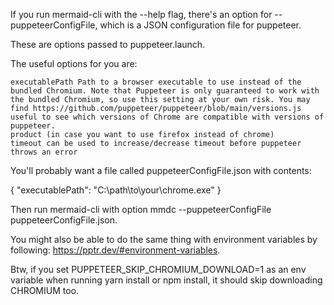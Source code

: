 If you run mermaid-cli with the --help flag, there's an option for --puppeteerConfigFile, which is a JSON configuration file for puppeteer.

These are options passed to puppeteer.launch.

The useful options for you are:

    executablePath Path to a browser executable to use instead of the bundled Chromium. Note that Puppeteer is only guaranteed to work with the bundled Chromium, so use this setting at your own risk. You may find https://github.com/puppeteer/puppeteer/blob/main/versions.js useful to see which versions of Chrome are compatible with versions of puppeteer.
    product (in case you want to use firefox instead of chrome)
    timeout can be used to increase/decrease timeout before puppeteer throws an error

You'll probably want a file called puppeteerConfigFile.json with contents:

{
  "executablePath": "C:\\path\\to\\your\\chrome.exe"
}

Then run mermaid-cli with option mmdc --puppeteerConfigFile puppeteerConfigFile.json.

You might also be able to do the same thing with environment variables by following: https://pptr.dev/#environment-variables.

Btw, if you set PUPPETEER_SKIP_CHROMIUM_DOWNLOAD=1 as an env variable when running yarn install or npm install, it should skip downloading CHROMIUM too.

